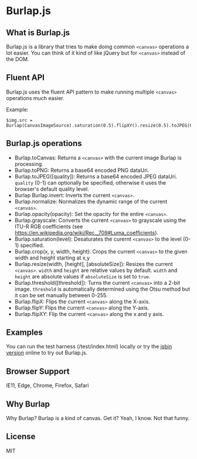 # Burlap.js

## What is Burlap.js
  Burlap.js is a library that tries to make doing common `<canvas>` operations a lot easier. 
  You can think of it kind of like jQuery but for `<canvas>` instead of the DOM.

## Fluent API
  Burlap.js uses the fluent API pattern to make running multiple `<canvas>` operations much easier.

  Example:

    $img.src = Burlap(CanvasImageSource).saturation(0.5).flipXY().resize(0.5).toJPEG(0.8);

## Burlap.js operations
* Burlap.toCanvas: Returns a `<canvas>` with the current image Burlap is processing.
* Burlap.toPNG: Returns a base64 encoded PNG dataUri.
* Burlap.toJPEG([quality]): Returns a base64 encoded JPEG dataUri. `quality` (0-1) can optionally be specified, otherwise it uses the browser's default quality level.
* Burlap Burlap.invert: Inverts the current `<canvas>`.
* Burlap.normalize: Normalizes the dynamic range of the current `<canvas>`.
* Burlap.opacity(opacity): Set the opacity for the entire `<canvas>`.
* Burlap.grayscale: Converts the current `<canvas>` to grayscale using the ITU-R RGB coefficients (see https://en.wikipedia.org/wiki/Rec._709#Luma_coefficients).
* Burlap.saturation(level): Desaturates the curernt `<canvas>` to the level (0-1) specified.
* Burlap.crop(x, y, width, height): Crops the current `<canvas>` to the given width and height starting at x,y 
* Burlap.resize(width, [height], [absoluteSize]): Resizes the current `<canvas>`. `width` and `height` are relative values by default. `width` and `height` are absolute values if `absoluteSize` is set to `true`.
* Burlap.threshold([threshold]): Turns the current `<canvas>` into a 2-bit image. `threshold` is automatically determined using the Otsu method but it can be set manually between 0-255.
* Burlap.flipX: Flips the current `<canvas>` along the X-axis.
* Burlap.flipY: Flips the current `<canvas>` along the Y-axis.
* Burlap.flipXY: Flip the current `<canvas>` along the x and y axis.

## Examples
You can run the test harness (/test/index.html) locally or try the [jsbin version](https://output.jsbin.com/zikani/) online to try out Burlap.js.

## Browser Support
IE11, Edge, Chrome, Firefox, Safari

## Why Burlap
Why Burlap? Burlap is a kind of canvas. Get it? Yeah, I know. Not that funny.

## License
MIT